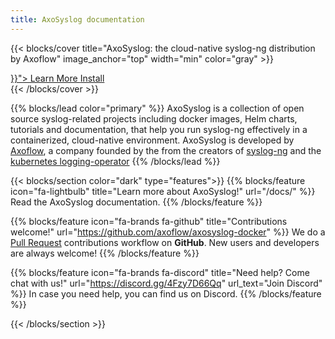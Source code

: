 ```yaml
---
title: AxoSyslog documentation
---
```


{{< blocks/cover title="AxoSyslog: the cloud-native syslog-ng distribution by Axoflow" image_anchor="top" width="min" color="gray" >}}
<div class="mx-auto">
	<a class="btn btn-lg btn-primary mr-3 mb-4" href="{{< relref "/docs/" >}}">
		Learn More <i class="fa-solid fa-circle-right ml-2"></i>
	</a>
	<a class="btn btn-lg btn-secondary mr-3 mb-4" href="/docs/install/">
		Install <i class="fa-brands fa-github ml-2 "></i>
	</a>
</div>
{{< /blocks/cover >}}

{{% blocks/lead color="primary" %}}
AxoSyslog is a collection of open source syslog-related projects including docker images, Helm charts, tutorials and documentation, that help you run syslog-ng effectively in a containerized, cloud-native environment. AxoSyslog is developed by [Axoflow](https://axoflow.com), a company founded by the from the creators of <a href="https://github.com/syslog-ng/syslog-ng/">syslog-ng</a> and the <a href="https://kube-logging.github.io">kubernetes logging-operator</a>
{{% /blocks/lead %}}

{{< blocks/section color="dark" type="features">}}
{{% blocks/feature icon="fa-lightbulb" title="Learn more about AxoSyslog!" url="/docs/" %}}
Read the AxoSyslog documentation.
{{% /blocks/feature %}}

{{% blocks/feature icon="fa-brands fa-github" title="Contributions welcome!" url="https://github.com/axoflow/axosyslog-docker" %}}
We do a [Pull Request](https://github.com/axoflow/axosyslog-docker/pulls) contributions workflow on **GitHub**. New users and developers are always welcome!
{{% /blocks/feature %}}

{{% blocks/feature icon="fa-brands fa-discord" title="Need help? Come chat with us!" url="https://discord.gg/4Fzy7D66Qq" url_text="Join Discord" %}}
In case you need help, you can find us on Discord.
{{% /blocks/feature %}}

{{< /blocks/section >}}
